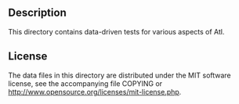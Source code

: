 Description
------------

This directory contains data-driven tests for various aspects of Atl.

License
--------

The data files in this directory are distributed under the MIT software
license, see the accompanying file COPYING or
http://www.opensource.org/licenses/mit-license.php.

